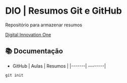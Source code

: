 
# DIO | Resumos Git e GitHub

Repositório para armazenar resumos 

[Digital Innovation One](https://wwww.dio.me/)

## 📚 Documentação
- GitHub
| Aulas | Resumos |
|-------| --------|


``` 
git init
```
